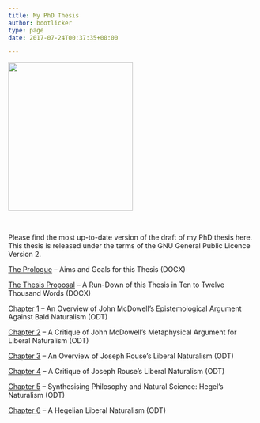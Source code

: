 ```yaml
---
title: My PhD Thesis
author: bootlicker
type: page
date: 2017-07-24T00:37:35+00:00

---
```

[<img class="aligncenter size-medium wp-image-141" src="/wordpress-uploads/2017/07/92062_BibliographicResource_1000126168491-252x300.jpeg" alt="" width="252" height="300"  />][1]

&nbsp;

Please find the most up-to-date version of the draft of my PhD thesis here. This thesis is released under the terms of the GNU General Public Licence Version 2.

[The Prologue][2] &#8211; Aims and Goals for this Thesis (DOCX)

[The Thesis Proposal][3] &#8211; A Run-Down of this Thesis in Ten to Twelve Thousand Words (DOCX)

[Chapter 1][4] &#8211; An Overview of John McDowell&#8217;s Epistemological Argument Against Bald Naturalism (ODT)

[Chapter 2][5] &#8211; A Critique of John McDowell&#8217;s Metaphysical Argument for Liberal Naturalism (ODT)

[Chapter 3][6] &#8211; An Overview of Joseph Rouse&#8217;s Liberal Naturalism (ODT)

[Chapter 4][7] &#8211; A Critique of Joseph Rouse&#8217;s Liberal Naturalism (ODT)

[Chapter 5][8] &#8211; Synthesising Philosophy and Natural Science: Hegel&#8217;s Naturalism (ODT)

[Chapter 6][9] &#8211; A Hegelian Liberal Naturalism (ODT)

 [1]: https://plato.stanford.edu/entries/hegel/
 [2]: /wordpress-uploads/2017/07/PROLOGUE.docx
 [3]: /wordpress-uploads/2017/07/DOCX-Thesis-Proposal-Draft-1-10-000-words.docx
 [4]: /wordpress-uploads/2017/07/Chapter-1-Draft-1-8-000-words.odt
 [5]: /wordpress-uploads/2017/07/Chapter-Two-Draft-One-9000-words.odt
 [6]: /wordpress-uploads/2017/07/CHAPTER-THREE-9000-words.odt
 [7]: /wordpress-uploads/2017/07/CHAPTER-FOUR-8200-words.odt
 [8]: /wordpress-uploads/2017/07/Chapter-5-9000-words.odt
 [9]: /wordpress-uploads/2017/07/Chapter-6-5500-words.odt
